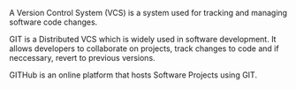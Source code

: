 A Version Control System (VCS) is a system used for tracking and managing software code changes.

GIT is a Distributed VCS which is widely used in software development.
It allows developers to collaborate on projects, track changes to code and if neccessary, revert to previous versions.

GITHub is an online platform that hosts Software Projects using GIT.

